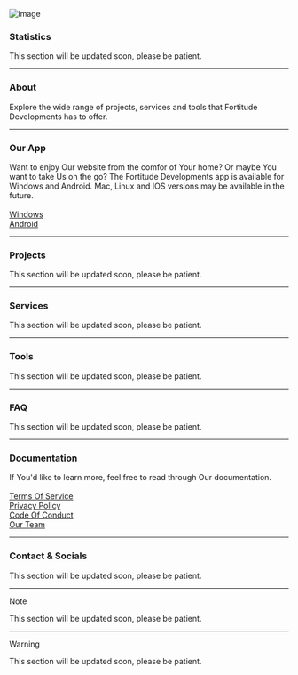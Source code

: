 ![image](https://github.com/user-attachments/assets/3ed2d14b-d43f-4f8a-b513-d14efbaec7af)
<br>
### Statistics
This section will be updated soon, please be patient.

---

### About
Explore the wide range of projects, services and tools that Fortitude Developments has to offer.

---

### Our App
Want to enjoy Our website from the comfor of Your home? Or maybe You want to take Us on the go? The Fortitude Developments app is available for Windows and Android. Mac, Linux and IOS versions may be available in the future.  
<br>
[Windows](https://google.com/404)  
[Android](https://google.com/404)  

---

### Projects
This section will be updated soon, please be patient.

---

### Services
This section will be updated soon, please be patient.

---

### Tools
This section will be updated soon, please be patient.

---

### FAQ
This section will be updated soon, please be patient.

---

### Documentation
If You'd like to learn more, feel free to read through Our documentation.  
<br>
[Terms Of Service](https://google.com/404)  
[Privacy Policy](https://google.com/404)  
[Code Of Conduct](https://google.com/404)  
[Our Team](https://google.com/404)  

---

### Contact & Socials
This section will be updated soon, please be patient.

---


> [!NOTE]
> This section will be updated soon, please be patient.

---

> [!WARNING]
> This section will be updated soon, please be patient.
